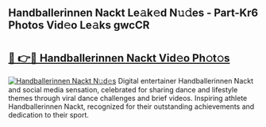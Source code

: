 ## Handballerinnen Nackt Le𝚊k𝚎d N𝚞𝚍es - Part-Kr6 Photos Vid𝚎o Le𝚊ks gwcCR

# <h2><a href="http://fb8tul.evod.top/?m=Handballerinnen+Nackt">🔗 👉🔴 Handballerinnen Nackt Vid𝚎o Ph𝚘t𝚘s</a></h2>

[![Handballerinnen Nackt N𝚞d𝚎s](https://i.imgur.com/8V9OHl7.gif)](http://fb8tul.evod.top/?m=Handballerinnen+Nackt)
Digital entertainer Handballerinnen Nackt and social media sensation, celebrated for sharing dance and lifestyle themes through viral dance challenges and brief videos. Inspiring athlete Handballerinnen Nackt, recognized for their outstanding achievements and dedication to their sport. 
